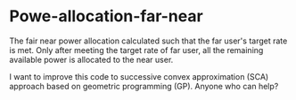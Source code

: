 # Powe-allocation-far-near
The fair near power allocation  calculated such that the far user's target rate is met. Only after meeting the target rate of far user, all the remaining available power is allocated to the near user.

I want to improve this code to successive convex approximation (SCA) approach based on geometric programming (GP).
Anyone who can help?
